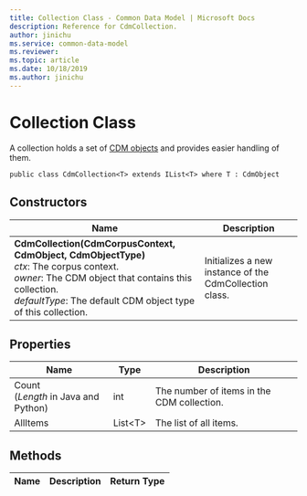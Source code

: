 ```yaml
---
title: Collection Class - Common Data Model | Microsoft Docs
description: Reference for CdmCollection.
author: jinichu
ms.service: common-data-model
ms.reviewer: 
ms.topic: article
ms.date: 10/18/2019
ms.author: jinichu
---
```


# Collection Class

A collection holds a set of [CDM objects](cdmobject.md) and provides easier handling of them.

```
public class CdmCollection<T> extends IList<T> where T : CdmObject
```

## Constructors
|Name|Description|
|---|---|
|**CdmCollection(CdmCorpusContext, CdmObject, CdmObjectType)**<br/>*ctx*: The corpus context.<br/>*owner*: The CDM object that contains this collection.<br/>*defaultType*: The default CDM object type of this collection.|Initializes a new instance of the CdmCollection class.|

## Properties
|Name|Type|Description|
|---|---|---|
|Count<br/>(*Length* in Java and Python)|int|The number of items in the CDM collection.|
|AllItems|List\<T>|The list of all items.|

## Methods
|Name|Description|Return Type|
|---|---|---|